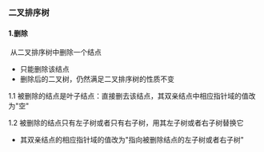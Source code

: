 ### 二叉排序树

#### 1.删除

​	从二叉排序树中删除一个结点

- 只能删除该结点
- 删除后的二叉树，仍然满足二叉排序树的性质不变

1.1 被删除的结点是叶子结点：直接删去该结点，其双亲结点中相应指针域的值改为"空"

1.2 被删除的结点只有左子树或者只有右子树，用其左子树或者右子树替换它

- 其双亲结点的相应指针域的值改为"指向被删除结点的左子树或者右子树"
